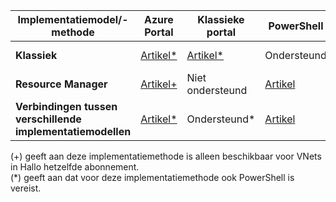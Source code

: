 | **Implementatiemodel/-methode** | **Azure Portal** | **Klassieke portal** | **PowerShell** | **CLI** |
| --- | --- | --- | --- | --- |
| **Klassiek** |[Artikel*](../articles/vpn-gateway/vpn-gateway-howto-vnet-vnet-portal-classic.md)|[Artikel*](../articles/vpn-gateway/virtual-networks-configure-vnet-to-vnet-connection.md) |Ondersteund | Niet ondersteund|
| **Resource Manager** |[Artikel+](../articles/vpn-gateway/vpn-gateway-howto-vnet-vnet-resource-manager-portal.md) |Niet ondersteund |[Artikel](../articles/vpn-gateway/vpn-gateway-vnet-vnet-rm-ps.md) |[Artikel](../articles/vpn-gateway/vpn-gateway-howto-vnet-vnet-cli.md)
| **Verbindingen tussen verschillende implementatiemodellen** |[Artikel*](../articles/vpn-gateway/vpn-gateway-connect-different-deployment-models-portal.md) |Ondersteund* |[Artikel](../articles/vpn-gateway/vpn-gateway-connect-different-deployment-models-powershell.md) | Niet ondersteund |

(+) geeft aan deze implementatiemethode is alleen beschikbaar voor VNets in Hallo hetzelfde abonnement.<br>
(*) geeft aan dat voor deze implementatiemethode ook PowerShell is vereist.